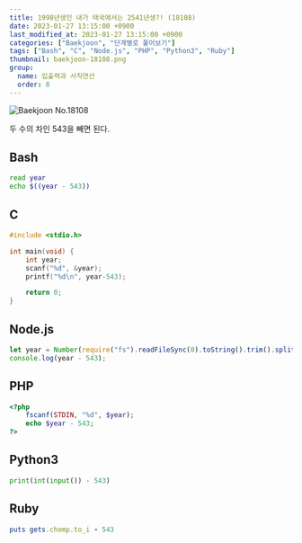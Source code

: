 ```yaml
---
title: 1998년생인 내가 태국에서는 2541년생?! (18108)
date: 2023-01-27 13:15:00 +0900
last_modified_at: 2023-01-27 13:15:00 +0900
categories: ["Baekjoon", "단계별로 풀어보기"]
tags: ["Bash", "C", "Node.js", "PHP", "Python3", "Ruby"]
thumbnail: baekjoon-18108.png
group:
  name: 입출력과 사칙연산
  order: 8
---
```


![Baekjoon No.18108](baekjoon-18108.png)

두 수의 차인 543을 빼면 된다.

## Bash
```bash
read year
echo $((year - 543))
```

## C
```c
#include <stdio.h>

int main(void) {
	int year;
	scanf("%d", &year);
	printf("%d\n", year-543);

	return 0;
}
```

## Node.js
```javascript
let year = Number(require("fs").readFileSync(0).toString().trim().split("\n")[0]);
console.log(year - 543);
```

## PHP
```php
<?php
	fscanf(STDIN, "%d", $year);
	echo $year - 543;
?>
```

## Python3
```python
print(int(input()) - 543)
```

## Ruby
```ruby
puts gets.chomp.to_i - 543
```
